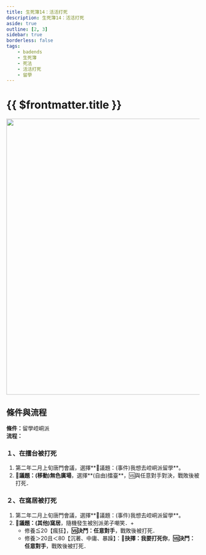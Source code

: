```yaml
---
title: 生死簿14：活活打死
description: 生死簿14：活活打死
aside: true
outline: [2, 3]
sidebar: true
borderless: false
tags:
    - badends
    - 生死簿
    - 死法
    - 活活打死
    - 留學
---
```


# {{ $frontmatter.title }}

<img width="720" src="/images/badends/badend14.png">

## 條件與流程

<b>條件：</b>留學崆峒派<br>
<b>流程：</b><br>

### １、在擂台被打死
1. 第二年二月上旬唐門會議，選擇**📜議題：(事件)我想去崆峒派留學**。
2. **📜議題：(移動)無色廣場**，選擇**(自由)擂臺**，🆚與任意對手對決，戰敗後被打死．

### ２、在窩居被打死
1. 第二年二月上旬唐門會議，選擇**📜議題：(事件)我想去崆峒派留學**。
2. **📜議題：(其他)窩居**，隨機發生被別派弟子嘲笑．+
   + 修養≦20【瘋狂】，**🆚決鬥：任意對手**，戰敗後被打死．
   + 修養＞20且＜80【沉著、中庸、暴躁】：**📖抉擇：我要打死你**，**🆚決鬥：任意對手**，戰敗後被打死．
